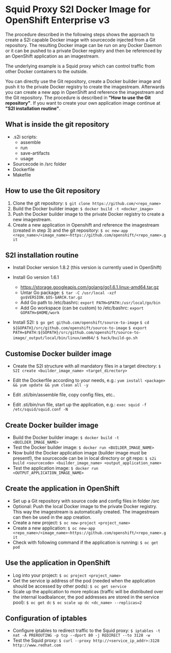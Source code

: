 


**Squid Proxy S2I Docker Image for OpenShift Enterprise v3**
========================================================
 The procedure described in the following steps shows the approach to create a S2I capable Docker image with sourcecode injected from a Git repository. The resulting Docker image can be run on any Docker Daemon or it can be pushed to a private Docker registry and then be referenced by an OpenShift application as an imagestream.
 
 The underlying example is a Squid proxy which can control traffic from other Docker containers to the outside.
 
 You can directly use the Git repository, create a Docker builder image and push it to the private Docker registry to create the imagestream. Afterwards you can create a new app in OpenShift and reference the imagestream and the Git repository. The procedure is described in **"How to use the Git repository"**. 
 If you want to create your own application image continue at **"S2I installation routine"**.

What is inside the git repository
---------------------------------
 - .s2i scripts: 
	- assemble
	- run
	- save-artifacts
	- usage
 - Sourcecode in /src folder
 - Dockerfile
 - Makefile

How to use the Git repository
-----------------------------
 1. Clone the git repository:
 `$ git clone https://github.com/<repo_name>`
 2. Build the Docker builder image:
 `$ docker build -t <docker_image>`
 3. Push the Docker builder image to the private Docker registry to create a new imagestream.
 4. Create a new application in Openshift and reference the imagestream (created in step 3) and the git repository:
`$ oc new-app <repo_name>/<image_name>~https://github.com/openshift/<repo_name>.git`
  

S2I installation routine
------------------------
 - Install Docker version 1.8.2 (this version is currently used in OpenShift)
 - Install Go version 1.6.1
	 - https://storage.googleapis.com/golang/go1.6.1.linux-amd64.tar.gz
	 - Untar Go package:
 `$ tar -C /usr/local -xzf go$VERSION.$OS-$ARCH.tar.gz`
	 - Add Go path to /etc/bashrc: 
`export PATH=$PATH:/usr/local/go/bin`
	 - Add Go workspace (can be custom) to /etc/bashrc: 
`export GOPATH=$HOME/work`

 - Install S2I:
 `$ go get github.com/openshift/source-to-image`
`$ cd ${GOPATH}/src/github.com/openshift/source-to-image`
  `$ export PATH=$PATH:${GOPATH}/src/github.com/openshift/source-to-image/_output/local/bin/linux/amd64/`
    `$ hack/build-go.sh`

Customise Docker builder image
---------------------------
 - Create the S2I structure with all mandatory files in a target directory:
 `$ S2I create <builder_image_name> <target_directory>`
 
 - Edit the Dockerfile according to your needs, e.g.:
 `yum install <package> && yum update && yum clean all -y`
 
 - Edit .sti/bin/assemble file, copy config files, etc..
 - Edit .sti/bin/run file, start up the application, e.g.:
 `exec squid -f /etc/squid/squid.conf -N` 

Create Docker builder image
---------------------------
 - Build the Docker builder image:
`$ docker build -t <BUILDER_IMAGE_NAME>`
 - Test the Docker builder image:
`$ docker run <BUILDER_IMAGE_NAME>`
 - Now build the Docker application image (builder image must be present!), the sourcecode can be in local directory or git repo:
`$ s2i build <sourcecode> <builder_image_name> <output_application_name>` 
 - Test the application image:
`$ docker run <OUTPUT_APPLICATION_IMAGE_NAME>`

Create the application in OpenShift
------------------
 - Set up a Git repository with source code and config files in folder /src
 - Optional: Push the local Docker image to the private Docker registry. This way the imagestream is automatically created. The imagestream can then be used in the app creation.
 - Create a new project:
 `$ oc new-project <project_name>`
 - Create a new application:
 `$ oc new-app <repo_name>/<image_name>~https://github.com/openshift/<repo_name>.git`
 - Check with following command if the application is running:
 `$ oc get pod`

Use the application in OpenShift
------------------
- Log into your project:
 `$ oc project <project_name>`
- Get the service ip address of the pod (needed when the application should be accessed by other pods):
 `$ oc get service`
- Scale up the application to more replicas (traffic will be distributed over the internal loadbalancer, the pod addresses are stored in the service pool):
 `$ oc get dc`
 `$ oc scale up dc <dc_name> --replicas=2`

Configuration of iptables
------------------
- Configure iptables to redirect traffic to the Squid proxy:
`$ iptables -t nat -A PREROUTING -p tcp --dport 80 -j REDIRECT --to 3128 -w`
- Test the Squid proxy:
`$ curl --proxy http://<service_ip_addr>:3128 http://www.redhat.com`
 


